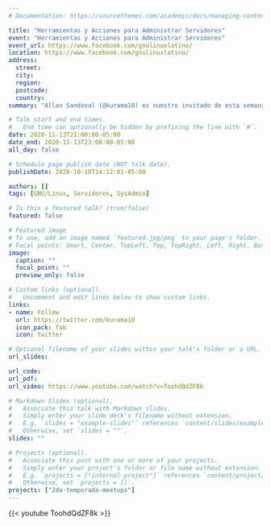 ```yaml
---
# Documentation: https://sourcethemes.com/academic/docs/managing-content/

title: "Herramientas y Acciones para Administrar Servidores"
event: "Herramientas y Acciones para Administrar Servidores"
event_url: https://www.facebook.com/gnulinuxlatino/
location: https://www.facebook.com/gnulinuxlatino/
address:
  street:
  city:
  region:
  postcode:
  country:
summary: "Allan Sandoval (@kurama10) es nuestro invitado de esta semana. Nos platicará sobre la emocionante tarea de administrar servidores. ¡No te lo puedes perder!"

# Talk start and end times.
#   End time can optionally be hidden by prefixing the line with `#`.
date: 2020-11-13T21:00:00-05:00
date_end: 2020-11-13T23:00:00-05:00
all_day: false

# Schedule page publish date (NOT talk date).
publishDate: 2020-10-10T14:12:01-05:00

authors: []
tags: [GNU/Linux, Servidores, SysAdmin]

# Is this a featured talk? (true/false)
featured: false

# Featured image
# To use, add an image named `featured.jpg/png` to your page's folder.
# Focal points: Smart, Center, TopLeft, Top, TopRight, Left, Right, BottomLeft, Bottom, BottomRight.
image:
  caption: ""
  focal_point: ""
  preview_only: false

# Custom links (optional).
#   Uncomment and edit lines below to show custom links.
links:
- name: Follow
  url: https://twitter.com/kurama10
  icon_pack: fab
  icon: twitter

# Optional filename of your slides within your talk's folder or a URL.
url_slides:

url_code:
url_pdf:
url_video: https://www.youtube.com/watch?v=ToohdQdZF8k

# Markdown Slides (optional).
#   Associate this talk with Markdown slides.
#   Simply enter your slide deck's filename without extension.
#   E.g. `slides = "example-slides"` references `content/slides/example-slides.md`.
#   Otherwise, set `slides = ""`.
slides: ""

# Projects (optional).
#   Associate this post with one or more of your projects.
#   Simply enter your project's folder or file name without extension.
#   E.g. `projects = ["internal-project"]` references `content/project/deep-learning/index.md`.
#   Otherwise, set `projects = []`.
projects: ["2da-temporada-meetups"]
---
```


{{< youtube ToohdQdZF8k >}}